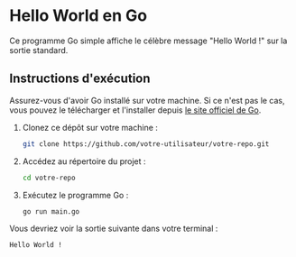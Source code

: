 # Hello World en Go

Ce programme Go simple affiche le célèbre message "Hello World !" sur la sortie standard.

## Instructions d'exécution

Assurez-vous d'avoir Go installé sur votre machine. Si ce n'est pas le cas, vous pouvez le télécharger et l'installer depuis [le site officiel de Go](https://golang.org/dl/).

1. Clonez ce dépôt sur votre machine :

   ```bash
   git clone https://github.com/votre-utilisateur/votre-repo.git
   ```

2. Accédez au répertoire du projet :

   ```bash
   cd votre-repo
   ```

3. Exécutez le programme Go :

   ```bash
   go run main.go
   ```

Vous devriez voir la sortie suivante dans votre terminal :

```
Hello World !
```
 
